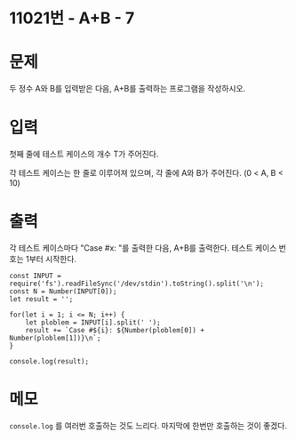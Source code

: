 # 11021번 - A+B - 7


# 문제
두 정수 A와 B를 입력받은 다음, A+B를 출력하는 프로그램을 작성하시오.

# 입력
첫째 줄에 테스트 케이스의 개수 T가 주어진다.

각 테스트 케이스는 한 줄로 이루어져 있으며, 각 줄에 A와 B가 주어진다. (0 < A, B < 10)

# 출력
각 테스트 케이스마다 "Case #x: "를 출력한 다음, A+B를 출력한다. 테스트 케이스 번호는 1부터 시작한다.
```
const INPUT = require('fs').readFileSync('/dev/stdin').toString().split('\n');
const N = Number(INPUT[0]);
let result = '';

for(let i = 1; i <= N; i++) {
    let ploblem = INPUT[i].split(' ');
    result += `Case #${i}: ${Number(ploblem[0]) + Number(ploblem[1])}\n`;
}

console.log(result);
```

# 메모
`console.log` 를 여러번 호출하는 것도 느리다. 마지막에 한번만 호출하는 것이 좋겠다.
